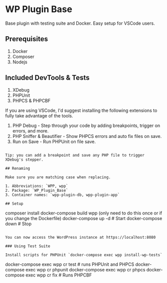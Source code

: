 # WP Plugin Base

Base plugin with testing suite and Docker. Easy setup for VSCode users.

## Prerequisites

1. Docker
2. Composer
3. Nodejs

## Included DevTools & Tests

1. XDebug
2. PHPUnit
3. PHPCS & PHPCBF

If you are using VSCode, I'd suggest installing the following extensions to fully take advantage of the tools.

1. PHP Debug - Step through your code by adding breakpoints, trigger on errors, and more.
2. PHP Sniffer & Beautifier - Show PHPCS errors and auto fix files on save.
3. Run on Save - Run PHPUnit on file save.
```

Tip: you can add a breakpoint and save any PHP file to trigger XDebug's stepper.

## Renaming

Make sure you are matching case when replacing.

1. Abbreviations: `WPP, wpp`
2. Package: `WP_Plugin_Base`
3. Container names: `wpp-plugin-db, wpp-plugin-app`

## Setup 

```
composer install
docker-compose build wpp (only need to do this once or if you change the Dockerfile)
docker-compose up -d # Start
docker-compose down # Stop
```

You can now access the WordPress instance at https://localhost:8080

### Using Test Suite

Install scripts for PHPUnit `docker-compose exec wpp install-wp-tests`

```
docker-compose exec wpp cr test # runs PHPUnit and PHPCS
docker-compose exec wpp cr phpunit
docker-compose exec wpp cr phpcs
docker-compose exec wpp cr fix # Runs PHPCBF
```
